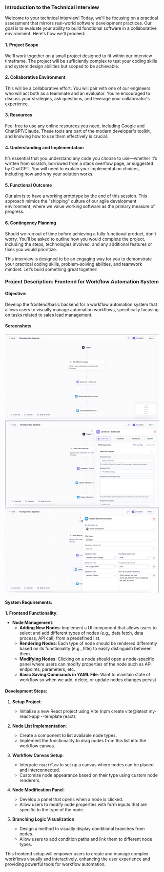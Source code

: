 ### Introduction to the Technical Interview

Welcome to your technical interview! Today, we'll be focusing on a practical assessment that mirrors real-world software development practices. Our goal is to evaluate your ability to build functional software in a collaborative environment. Here's how we'll proceed:

#### 1. **Project Scope**
We'll work together on a small project designed to fit within our interview timeframe. The project will be sufficiently complex to test your coding skills and system design abilities but scoped to be achievable.

#### 2. **Collaborative Environment**
This will be a collaborative effort. You will pair with one of our engineers who will act both as a teammate and an evaluator. You’re encouraged to discuss your strategies, ask questions, and leverage your collaborator's experience.

#### 3. **Resources**
Feel free to use any online resources you need, including Google and ChatGPT/Claude. These tools are part of the modern developer's toolkit, and knowing how to use them effectively is crucial.

#### 4. **Understanding and Implementation**
It’s essential that you understand any code you choose to use—whether it’s written from scratch, borrowed from a stack overflow page, or suggested by ChatGPT. You will need to explain your implementation choices, including how and why your solution works.

#### 5. **Functional Outcome**
Our aim is to have a working prototype by the end of this session. This approach mimics the "shipping" culture of our agile development environment, where we value working software as the primary measure of progress.

#### 6. **Contingency Planning**
Should we run out of time before achieving a fully functional product, don’t worry. You’ll be asked to outline how you would complete the project, including the steps, technologies involved, and any additional features or fixes you would prioritize.

This interview is designed to be an engaging way for you to demonstrate your practical coding skills, problem-solving abilities, and teamwork mindset. Let’s build something great together!

### Project Description: Frontend for Workflow Automation System

#### Objective:
Develop the frontend/basic backend for a workflow automation system that allows users to visually manage automation workflows, specifically focusing on tasks related to sales lead management.

#### Screenshots

![Workflow](img/overview.png)
![Custom Panel](img/custom-node-panel.png)
![Custom Panel 2](img/custom-node-panel2.png)

#### System Requirements:

**1. Frontend Functionality:**
   - **Node Management**:
     - **Adding New Nodes**: Implement a UI component that allows users to select and add different types of nodes (e.g., data fetch, data process, API call) from a predefined list.
     - **Rendering Nodes**: Each type of node should be rendered differently based on its functionality (e.g., title) to easily distinguish between them.
     - **Modifying Nodes**: Clicking on a node should open a node-specific panel where users can modify properties of the node such as API endpoints, parameters, etc.
     - **Basic Saving Commands in YAML File**: Want to maintain state of workflow so when we add, delete, or update nodes changes persist

#### Development Steps:
1. **Setup Project**:
   - Initialize a new React project using Vite (npm create vite@latest my-react-app --template react).

2. **Node List Implementation**:
   - Create a component to list available node types.
   - Implement the functionality to drag nodes from this list into the workflow canvas.

3. **Workflow Canvas Setup**:
   - Integrate `reactflow` to set up a canvas where nodes can be placed and interconnected.
   - Customize node appearance based on their type using custom node renderers.

4. **Node Modification Panel**:
   - Develop a panel that opens when a node is clicked.
   - Allow users to modify node properties with form inputs that are specific to the type of the node.

5. **Branching Logic Visualization**:
   - Design a method to visually display conditional branches from nodes.
   - Allow users to add condition paths and link them to different node types.


This frontend setup will empower users to create and manage complex workflows visually and interactively, enhancing the user experience and providing powerful tools for workflow automation.
